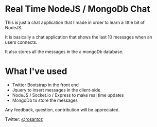 Real Time NodeJS / MongoDb Chat
=======================

This is just a chat application that I made in order to learn a little bit of NodeJS.

It is basically a chat application that shows the last 10 messages when an users connects.

It also stores all the messages in the a mongoDb database.

What I've used
=======================

* Twitter Bootstrap in the front end
* Jquery to insert messages in the client-side.
* NodeJS / Socket.io / Express to make real time updates
* MongoDb to store the messages

Any feedback, question, contribution will be appreciated.

Twitter: <a href="http://twitter.com/rosantoz" target="_blank">@rosantoz</a>
